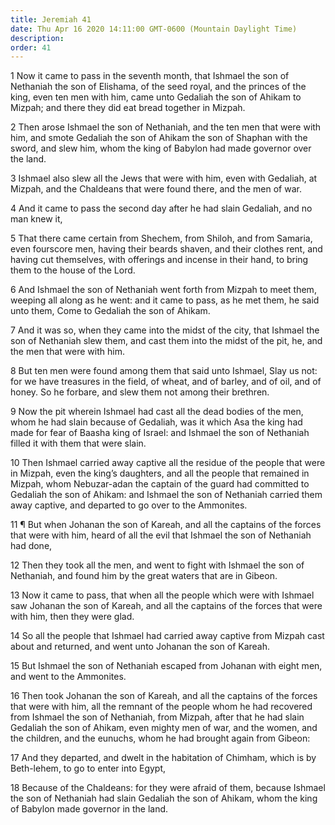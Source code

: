 ```yaml
---
title: Jeremiah 41
date: Thu Apr 16 2020 14:11:00 GMT-0600 (Mountain Daylight Time)
description: 
order: 41
---
```


<p>
  1 Now it came to pass in the seventh month, that Ishmael the son of Nethaniah
  the son of Elishama, of the seed royal, and the princes of the king, even ten
  men with him, came unto Gedaliah the son of Ahikam to Mizpah; and there they
  did eat bread together in Mizpah.
</p>
<p>
  2 Then arose Ishmael the son of Nethaniah, and the ten men that were with him,
  and smote Gedaliah the son of Ahikam the son of Shaphan with the sword, and
  slew him, whom the king of Babylon had made governor over the land.
</p>
<p>
  3 Ishmael also slew all the Jews that were with him, even with Gedaliah, at
  Mizpah, and the Chaldeans that were found there, and the men of war.
</p>
<p>
  4 And it came to pass the second day after he had slain Gedaliah, and no man
  knew it,
</p>
<p>
  5 That there came certain from Shechem, from Shiloh, and from Samaria, even
  fourscore men, having their beards shaven, and their clothes rent, and having
  cut themselves, with offerings and incense in their hand, to bring them to the
  house of the Lord.
</p>
<p>
  6 And Ishmael the son of Nethaniah went forth from Mizpah to meet them,
  weeping all along as he went: and it came to pass, as he met them, he said
  unto them, Come to Gedaliah the son of Ahikam.
</p>
<p>
  7 And it was so, when they came into the midst of the city, that Ishmael the
  son of Nethaniah slew them, and cast them into the midst of the pit, he, and
  the men that were with him.
</p>
<p>
  8 But ten men were found among them that said unto Ishmael, Slay us not: for
  we have treasures in the field, of wheat, and of barley, and of oil, and of
  honey. So he forbare, and slew them not among their brethren.
</p>
<p>
  9 Now the pit wherein Ishmael had cast all the dead bodies of the men, whom he
  had slain because of Gedaliah, was it which Asa the king had made for fear of
  Baasha king of Israel: and Ishmael the son of Nethaniah filled it with them
  that were slain.
</p>
<p>
  10 Then Ishmael carried away captive all the residue of the people that were
  in Mizpah, even the king&#x2019;s daughters, and all the people that remained
  in Mizpah, whom Nebuzar-adan the captain of the guard had committed to
  Gedaliah the son of Ahikam: and Ishmael the son of Nethaniah carried them away
  captive, and departed to go over to the Ammonites.
</p>
<p>
  11 &#xB6; But when Johanan the son of Kareah, and all the captains of the
  forces that were with him, heard of all the evil that Ishmael the son of
  Nethaniah had done,
</p>
<p>
  12 Then they took all the men, and went to fight with Ishmael the son of
  Nethaniah, and found him by the great waters that are in Gibeon.
</p>
<p>
  13 Now it came to pass, that when all the people which were with Ishmael saw
  Johanan the son of Kareah, and all the captains of the forces that were with
  him, then they were glad.
</p>
<p>
  14 So all the people that Ishmael had carried away captive from Mizpah cast
  about and returned, and went unto Johanan the son of Kareah.
</p>
<p>
  15 But Ishmael the son of Nethaniah escaped from Johanan with eight men, and
  went to the Ammonites.
</p>
<p>
  16 Then took Johanan the son of Kareah, and all the captains of the forces
  that were with him, all the remnant of the people whom he had recovered from
  Ishmael the son of Nethaniah, from Mizpah, after that he had slain Gedaliah
  the son of Ahikam, even mighty men of war, and the women, and the children,
  and the eunuchs, whom he had brought again from Gibeon:
</p>
<p>
  17 And they departed, and dwelt in the habitation of Chimham, which is by
  Beth-lehem, to go to enter into Egypt,
</p>
<p>
  18 Because of the Chaldeans: for they were afraid of them, because Ishmael the
  son of Nethaniah had slain Gedaliah the son of Ahikam, whom the king of
  Babylon made governor in the land.
</p>
